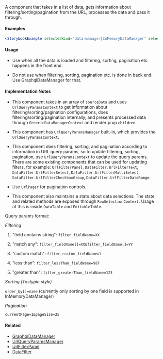 A component that takes in a list of data, gets information about filtering/sorting/pagination
from the URL, processes the data and pass it through.

#### Examples

```jsx noeditor
<StorybookExample selectedKind="data-manager|InMemoryDataManager" selectedStory="default" />
```

#### Usage

- Use when all the data is loaded and filtering, sorting, pagination etc. happens in the front end.

- Do not use when filtering, sorting, pagination etc. is done in back end. Use GraphqlDataManager for that.

#### Implementation Notes

- This component takes in an array of `sourceData` and uses `UrlQueryParamsContext` to get information about filtering/sorting/pagination
  configurations, does filtering/sorting/pagination internally, and presents processed data through
  `GenericDataManagerContext` and render prop `children`.

- This component has `UrlQueryParamsManager` built-in, which provides the `UrlQueryParamsContext`.

- This component does filtering, sorting, and pagination according to information in URL query params, so to update
  filtering, sorting, pagination, use `UrlQueryParamsContext` to update the query params. There are some existing components
  that can be used for updating filters, for example: `UrlFilterPanel`, `DataFilter.UrlFilterText`, `DataFilter.UrlFilterSelect`,
  `DataFilter.UrlFilterMultiSelect`, `DataFilter.UrlFilterCheckboxGroup`, `DataFilter.UrlFilterDateRange`.

- Use `UrlPager` for pagination controls.

- This component also maintains a state about data selections. The state and related methods are exposed through
  `RowSelectionContext`. Usage of this is inside `DataTable` and `EditableTable`.

Query params format:

_Filtering_

1. "field contains string": `filter_fieldName=XX`

1. "match any": `filter_fieldName[]=XX&filter_fieldName[]=YY`

1. "custom match": `filter_custom_fieldName=1`

1. "less than": `filter_lessThan_fieldName=987`

1. "greater than": `filter_greaterThan_fieldName=123`

_Sorting (Tastypie style)_

`order_by[]=name` (currently only sorting by one field is supported in InMemoryDataManager)

_Pagination_

`currentPage=1&pageSize=25`

#### Related

- [GraphqlDataManager](#!/GraphqlDataManager)
- [UrlQueryParamsManager](#!/UrlQueryParamsManager)
- [UrlFilterPanel](#!/UrlFilterPanel)
- [DataFilter](#!/DataFilter)
